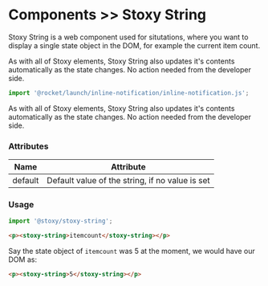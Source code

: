 # Components >> Stoxy String

Stoxy String is a web component used for situtations, where you want to
display a single state object in the DOM, for example the current item count.

As with all of Stoxy elements, Stoxy String also updates it's contents automatically
as the state changes. No action needed from the developer side.

```js script
import '@rocket/launch/inline-notification/inline-notification.js';
```
<inline-notification type="tip" title="Reactivity">

As with all of Stoxy elements, Stoxy String also updates it's contents automatically
as the state changes. No action needed from the developer side.

</inline-notification>

### Attributes

| Name    | Attribute                                       |
| ------- | ----------------------------------------------- |
| default | Default value of the string, if no value is set |

### Usage

```js copy
import '@stoxy/stoxy-string';
```

```html copy
<p><stoxy-string>itemcount</stoxy-string></p>
```

Say the state object of `itemcount` was 5 at the moment, we would have our DOM as:

```html copy
<p><stoxy-string>5</stoxy-string></p>
```
